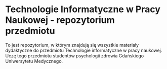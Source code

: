 # Technologie Informatyczne w Pracy Naukowej - repozytorium przedmiotu
To jest repozytorium, w którym znajdują się wszystkie materiały dydaktyczne do przedmiotu Technologie informatyczne w pracy naukowej. Uczę tego przedmiotu studentów psychologii zdrowia Gdańskiego Uniwersytetu Medycznego.
